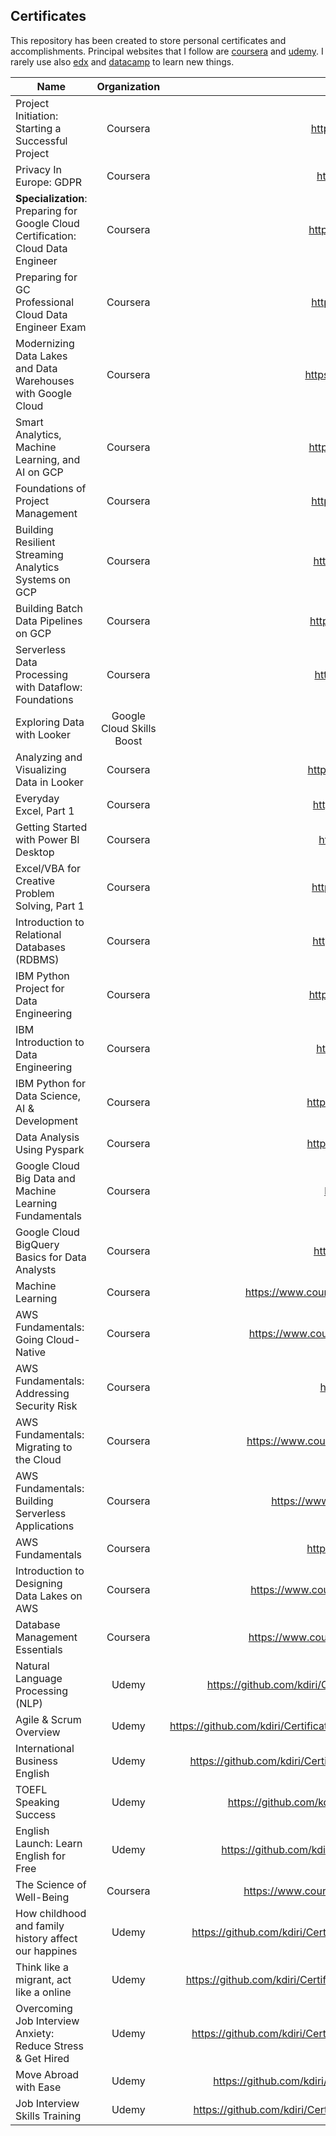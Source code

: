 ## Certificates

This repository has been created to store personal certificates and accomplishments. 
Principal websites that I follow are [coursera](https://www.coursera.org/) and [udemy](https://www.udemy.com/). 
I rarely use also [edx](https://www.edx.org/) and [datacamp](https://www.datacamp.com/) to learn new things.  

| Name                                                                              |       Organization        |                                                                                                                   URL |
|-----------------------------------------------------------------------------------|:-------------------------:|----------------------------------------------------------------------------------------------------------------------:|
| Project Initiation: Starting a Successful Project                                 |         Coursera          |                                                           https://coursera.org/share/36cd56dedfa7399034605f0ce327ab4c |
| Privacy In Europe: GDPR                                                           |         Coursera          |                                                           https://coursera.org/share/229053fb80df8fc539a84fc2074d5d3f |
| **Specialization**: Preparing for Google Cloud Certification: Cloud Data Engineer |         Coursera          |                                                           https://coursera.org/share/4c961b04b126b95080f91b16f4a604ac |
| Preparing for GC Professional Cloud Data Engineer Exam                            |         Coursera          |                                                           https://coursera.org/share/64c622f3eb7e7562e6e5f86f98c69230 |
| Modernizing Data Lakes and Data Warehouses with Google Cloud                      |         Coursera          |                                                           https://coursera.org/share/c321e2b8a5236541269bf5300822a850 |
| Smart Analytics, Machine Learning, and AI on GCP                                  |         Coursera          |                                                           https://coursera.org/share/7aed71770c29629f7142f8d56b79d2ba |
| Foundations of Project Management                                                 |         Coursera          |                                                           https://coursera.org/share/c336f887e0b07f974f52cc667b24a140 |
| Building Resilient Streaming Analytics Systems on GCP                             |         Coursera          |                                                           https://coursera.org/share/be3c3f98dc8fa6332956dbc3ae5c2a2e |
| Building Batch Data Pipelines on GCP                                              |         Coursera          |                                                           https://coursera.org/share/e6d746cbdeccc4e89a34f165a14c5858 |
| Serverless Data Processing with Dataflow: Foundations                             |         Coursera          |                                                           https://coursera.org/share/f12c872910f421ca1d0f6c16fd73999a |
| Exploring Data with Looker                                                        | Google Cloud Skills Boost | [Badge link](https://www.cloudskillsboost.google/public_profiles/82ce8c5a-0be0-4a9e-8bf2-e871a144fed4/badges/1747606) |
| Analyzing and Visualizing Data in Looker                                          |         Coursera          |                                                           https://coursera.org/share/d422399b9b122c169f64f1cd975524e9 |
| Everyday Excel, Part 1                                                            |         Coursera          |                                                           https://coursera.org/share/ad8f5dea08a6295601b26fc94781cf49 |
| Getting Started with Power BI Desktop                                             |         Coursera          |                                                           https://coursera.org/share/0f8c8fd85e4fe8fc49ec2660bedca8c0 |
| Excel/VBA for Creative Problem Solving, Part 1                                    |         Coursera          |                                                           https://coursera.org/share/0f95f761acc56d90dedf86536197941a |
| Introduction to Relational Databases (RDBMS)                                      |         Coursera          |                                                           https://coursera.org/share/aff54823a54a207c6e8b40ba42d67ace |
| IBM Python Project for Data Engineering                                           |         Coursera          |                                                           https://coursera.org/share/bd0eda9fa48384b919b9346f17e11441 |
| IBM Introduction to Data Engineering                                              |         Coursera          |                                                           https://coursera.org/share/d8097df715f01bd060fff339de36e156 |
| IBM Python for Data Science, AI & Development                                     |         Coursera          |                                                           https://coursera.org/share/07adfab507ca2354965c104235c05076 |
| Data Analysis Using Pyspark                                                       |         Coursera          |                                                           https://coursera.org/share/0975d52e6387f6daeea09dc5059b9217 |
| Google Cloud Big Data and Machine Learning Fundamentals                           |         Coursera          |                                                           https://coursera.org/share/9242857af53ab77e35bfcf1ff5caff74 |
| Google Cloud BigQuery Basics for Data Analysts                                    |         Coursera          |                                                           https://coursera.org/share/eef4e78ee520dae9970e96f6f18eb983 |
| Machine Learning                                                                  |         Coursera          |                                             https://www.coursera.org/account/accomplishments/certificate/YZ8T73J3DMPW |
| AWS Fundamentals: Going Cloud-Native                                              |         Coursera          |                                             https://www.coursera.org/account/accomplishments/certificate/8UTEYVQV4XCL |
| AWS Fundamentals: Addressing Security Risk                                        |         Coursera          |                                                           https://coursera.org/share/dc186dd8f0bd04a5c84ff5c5a7afd53f |
| AWS Fundamentals: Migrating to the Cloud                                          |         Coursera          |                                             https://www.coursera.org/account/accomplishments/certificate/KK5MAPAFYGPQ |
| AWS Fundamentals: Building Serverless Applications                                |         Coursera          |                                                  https://www.coursera.org/account/accomplishments/verify/36U7HJH5BLB3 |
| AWS Fundamentals                                                                  |         Coursera          |                                                           https://coursera.org/share/b703e3d915e6fc5559c6d33a228e2018 |
| Introduction to Designing Data Lakes on AWS                                       |         Coursera          |                                             https://www.coursera.org/account/accomplishments/certificate/9EBGT62HJX4Z |
| Database Management Essentials                                                    |         Coursera          |                                             https://www.coursera.org/account/accomplishments/certificate/L78Y2AQH7T3N |
| Natural Language Processing (NLP)                                                 |           Udemy           |                                  https://github.com/kdiri/Certificates/blob/master/Udemy/MachineLearning/UdemyNLP.pdf |
| Agile & Scrum Overview                                                            |           Udemy           |                          https://github.com/kdiri/Certificates/blob/master/Udemy/AgileMethodology/UdemyAgileScrum.pdf |
| International Business English                                                    |           Udemy           |                              https://github.com/kdiri/Certificates/blob/master/Udemy/Language/UdemyBusineeEnglish.pdf |
| TOEFL Speaking Success                                                            |           Udemy           |                                     https://github.com/kdiri/Certificates/blob/master/Udemy/Language/UdemyEnglish.pdf |
| English Launch: Learn English for Free                                            |           Udemy           |                                    https://github.com/kdiri/Certificates/blob/master/Udemy/Language/UdemyEnglish2.pdf |
| The Science of Well-Being                                                         |         Coursera          |                                             https://www.coursera.org/account/accomplishments/certificate/EFWVEAHVBW68 |
| How childhood and family history affect our happines                              |           Udemy           |                              https://github.com/kdiri/Certificates/blob/master/Udemy/DiverseThings/UdemyChildHood.pdf |
| Think like a migrant, act like a online                                           |           Udemy           |                            https://github.com/kdiri/Certificates/blob/master/Udemy/DiverseThings/UdemyImmigration.pdf |
| Overcoming Job Interview Anxiety: Reduce Stress & Get Hired                       |           Udemy           |                             https://github.com/kdiri/Certificates/blob/master/Udemy/DiverseThings/UdemyInterview1.pdf |
| Move Abroad with Ease                                                             |           Udemy           |                                 https://github.com/kdiri/Certificates/blob/master/Udemy/DiverseThings/UdemyTravel.pdf |
| Job Interview Skills Training                                                     |           Udemy           |                             https://github.com/kdiri/Certificates/blob/master/Udemy/DiverseThings/udemyInterview2.pdf |





